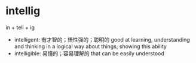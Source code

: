 # intellig

in + tell + ig

- intelligent: 有才智的；悟性强的；聪明的 good at learning, understanding and thinking in a logical way about things; showing this ability
- intelligible: 易懂的；容易理解的 that can be easily understood
